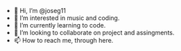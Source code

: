 - 👋 Hi, I’m @joseg11
- 👀 I’m interested in music and coding. 
- 🌱 I’m currently learning to code.
- 💞️ I’m looking to collaborate on project and assingments.
- 📫 How to reach me, through here.

<!---
joseg11/joseg11 is a ✨ special ✨ repository because its `README.md` (this file) appears on your GitHub profile.
You can click the Preview link to take a look at your changes.
--->
